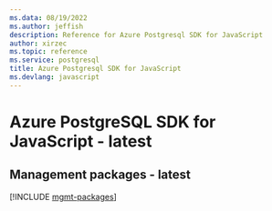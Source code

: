 ```yaml
---
ms.data: 08/19/2022
ms.author: jeffish
description: Reference for Azure Postgresql SDK for JavaScript
author: xirzec
ms.topic: reference
ms.service: postgresql
title: Azure Postgresql SDK for JavaScript
ms.devlang: javascript
---
```

# Azure PostgreSQL SDK for JavaScript - latest

## Management packages - latest
[!INCLUDE [mgmt-packages](postgresql-mgmt-index.md)]